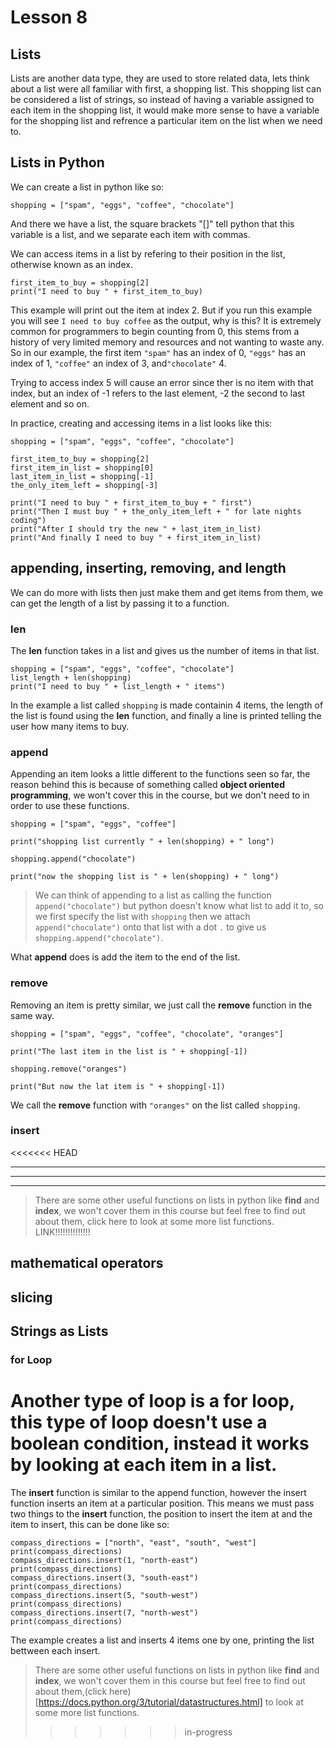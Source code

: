 # Lesson 8

## Lists

Lists are another data type, they are used to store related data, lets think
about a list were all familiar with first, a shopping list.
This shopping list can be considered a list of strings, so instead of having
a variable assigned to each item in the shopping list, it would make more sense
to have a variable for the shopping list and refrence a particular item on the
list when we need to.

## Lists in Python

We can create a list in python like so:
```python3
shopping = ["spam", "eggs", "coffee", "chocolate"]
```
And there we have a list, the square brackets "[]" tell python that this
variable is a list, and we separate each item with commas.

We can access items in a list by refering to their position in the list,
otherwise known as an index.
```python3
first_item_to_buy = shopping[2]
print("I need to buy " + first_item_to_buy)
```
This example will print out the item at index 2. But if you run this example
you will see `I need to buy coffee` as the output, why is this?
It is extremely common for programmers to begin counting from 0, this stems from
a history of very limited memory and resources and not wanting to waste any.
So in our example, the first item `"spam"` has an index of 0, `"eggs"` has an
index of 1, `"coffee"` an index of 3, and`"chocolate"` 4.

Trying to access index 5 will cause an error since ther is no item with that
index, but an index of -1 refers to the last element, -2 the second to last
element and so on.

In practice, creating and accessing items in a list looks like this:
```python3
shopping = ["spam", "eggs", "coffee", "chocolate"]

first_item_to_buy = shopping[2]
first_item_in_list = shopping[0]
last_item_in_list = shopping[-1]
the_only_item_left = shopping[-3]

print("I need to buy " + first_item_to_buy + " first")
print("Then I must buy " + the_only_item_left + " for late nights coding")
print("After I should try the new " + last_item_in_list)
print("And finally I need to buy " + first_item_in_list)

```

## appending, inserting, removing, and length

We can do more with lists then just make them and get items from them, we can
get the length of a list by passing it to a function.

### len

The **len** function takes in a list and gives us the number of items in that list.
```python3
shopping = ["spam", "eggs", "coffee", "chocolate"]
list_length + len(shopping)
print("I need to buy " + list_length + " items")
```
In the example a list called `shopping` is made containin 4 items, the length
of the list is found using the **len** function, and finally a line is printed
telling the user how many items to buy.

### append

Appending an item looks a little different to the functions seen so far, the
reason behind this is because of something called **object oriented
programming**, we won't cover this in the course, but we don't need to in
order to use these functions.

```python3
shopping = ["spam", "eggs", "coffee"]

print("shopping list currently " + len(shopping) + " long")

shopping.append("chocolate")

print("now the shopping list is " + len(shopping) + " long")
```
> We can think of appending to a list as calling the function
> `append("chocolate")` but python doesn't know what list to add it to,
> so we first specify the list with `shopping` then we attach
> `append("chocolate")` onto that list with a dot `.` to give us
> `shopping.append("chocolate")`.

What **append** does is add the item to the end of the list.

### remove

Removing an item is pretty similar, we just call the **remove** function in the
same way.

```python3
shopping = ["spam", "eggs", "coffee", "chocolate", "oranges"]

print("The last item in the list is " + shopping[-1])

shopping.remove("oranges")

print("But now the lat item is " + shopping[-1])
```

We call the **remove** function with `"oranges"` on the list called `shopping`.

### insert

<<<<<<< HEAD
___________
___________
___________
> There are some other useful functions on lists in python like **find** and
> **index**, we won't cover them in this course but feel free to find out about
> them, click here to look at some more list functions. LINK!!!!!!!!!!!!!!

## mathematical operators

## slicing

## Strings as Lists



### for Loop

Another type of loop is a for loop, this type of loop doesn't use a boolean
condition, instead it works by looking at each item in a list.
=======
The **insert** function is similar to the append function, however the insert
function inserts an item at a particular position.
This means we must pass two things to the **insert** function, the position to
insert the item at and the item to insert, this can be done like so:
```python3
compass_directions = ["north", "east", "south", "west"]
print(compass_directions)
compass_directions.insert(1, "north-east")
print(compass_directions)
compass_directions.insert(3, "south-east")
print(compass_directions)
compass_directions.insert(5, "south-west")
print(compass_directions)
compass_directions.insert(7, "north-west")
print(compass_directions)
```
The example creates a list and inserts 4 items one by one, printing the list
bettween each insert.

> There are some other useful functions on lists in python like **find** and
> **index**, we won't cover them in this course but feel free to find out about
> them,(click here)[https://docs.python.org/3/tutorial/datastructures.html] to
> look at some more list functions.
>>>>>>> in-progress
